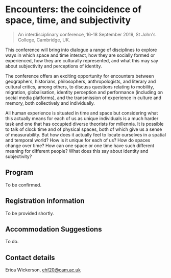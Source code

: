 # Encounters: the coincidence of space, time, and subjectivity

> An interdisciplinary conference, 16-18 September 2019, St John's College, Cambridge, UK.

This conference will bring into dialogue a range of disciplines to explore ways in which space and time interact, how they are socially formed or experienced, how they are culturally represented, and what this may say about subjectivity and perceptions of identity.

The conference offers an exciting opportunity for encounters between geographers, historians, philosophers, anthropologists, and literary and cultural critics, among others, to discuss questions relating to mobility, migration, globalisation, identity perception and performance (including on social media platforms), and the transmission of experience in culture and memory, both collectively and individually.

All human experience is situated in time and space but considering what this actually means for each of us as unique individuals is a much harder task and one that has occupied diverse theorists for millennia. It is possible to talk of clock time and of physical spaces, both of which give us a sense of measurability. But how does it actually feel to locate ourselves in a spatial and temporal world? How is it unique for each of us? How do spaces change over time? How can one space or one time have such different meaning for different people? What does this say about identity and subjectivity?

## Program

To be confirmed.

## Registration information

To be provided shortly.

## Accommodation Suggestions

To do.

## Contact details

Erica Wickerson, ehf20@cam.ac.uk
